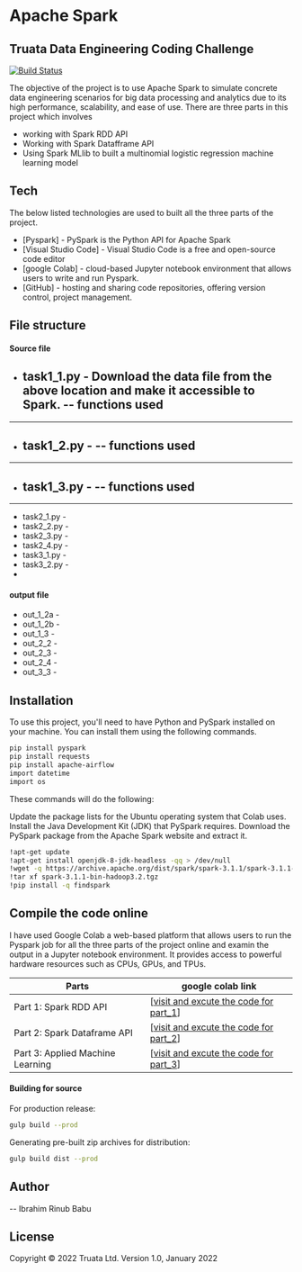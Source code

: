 # Apache Spark
## Truata Data Engineering Coding Challenge


[![Build Status](https://d33wubrfki0l68.cloudfront.net/f08cac2f234f4a1a4a466615fc28196ee49b9e34/81add/static/uploads/pyspark.webp)]()

The objective of the project is to use Apache Spark to simulate concrete data engineering scenarios for big data processing and analytics due to its high performance, scalability, and ease of use. There are three parts in this project which involves 


 

- working with Spark RDD API
- Working with Spark Datafframe API
- Using Spark MLlib to built a multinomial logistic regression machine learning model

## Tech

The below listed technologies are used to built all the three parts of the project.

- [Pyspark] - PySpark is the Python API for Apache Spark
- [Visual Studio Code] - Visual Studio Code is a free and open-source code editor
- [google Colab] - cloud-based Jupyter notebook environment that allows users to write and run Pyspark.
- [GitHub] - hosting and sharing code repositories, offering version control, project management.

## File structure

#### Source file

- task1_1.py - Download the data file from the above location and make it accessible to Spark.
-- functions used 
    -
---
- task1_2.py -
-- functions used 
    -
---
- task1_3.py -
-- functions used 
    -
---
- task2_1.py -
- task2_2.py -
- task2_3.py -
- task2_4.py -
- task3_1.py -
- task3_2.py -
- 
#### output file

- out_1_2a -
- out_1_2b -
- out_1_3 -
- out_2_2 -
- out_2_3 -
- out_2_4 - 
- out_3_3 - 


## Installation

To use this project, you'll need to have Python and PySpark installed on your machine. You can install them using the following commands.


```sh
pip install pyspark
pip install requests
pip install apache-airflow
import datetime
import os
```
These commands will do the following:

Update the package lists for the Ubuntu operating system that Colab uses.
Install the Java Development Kit (JDK) that PySpark requires.
Download the PySpark package from the Apache Spark website and extract it.
```sh
!apt-get update
!apt-get install openjdk-8-jdk-headless -qq > /dev/null
!wget -q https://archive.apache.org/dist/spark/spark-3.1.1/spark-3.1.1-bin-hadoop3.2.tgz
!tar xf spark-3.1.1-bin-hadoop3.2.tgz
!pip install -q findspark
```

## Compile the code online
I have used Google Colab a web-based platform that allows users to run the Pyspark job for all the three parts of the project online and examin the output in a Jupyter notebook environment. It provides access to powerful hardware resources such as CPUs, GPUs, and TPUs. 

| Parts | google colab link |
| ------ | ------ |
| Part 1: Spark RDD API | [[visit and excute the code for part_1](https://colab.research.google.com/drive/1CRhbeaxpGV6OMYrV4BqLiwLPud3lFkGD?usp=sharing)] |
| Part 2: Spark Dataframe API | [[visit and excute the code for part_2](https://colab.research.google.com/drive/13Gfs9Nkcy0kcmBgXJMUIgN7jOAmRBtak?usp=sharing)] |
| Part 3: Applied Machine Learning | [[visit and excute the code for part_3](https://colab.research.google.com/drive/1tfcXyM6G3RV6nDzPg37JOXOwq7m3CuD6?usp=sharing)] |




#### Building for source

For production release:

```sh
gulp build --prod
```

Generating pre-built zip archives for distribution:

```sh
gulp build dist --prod
```
## Author
-- Ibrahim Rinub Babu

## License

Copyright © 2022 Truata Ltd. Version 1.0, January 2022


